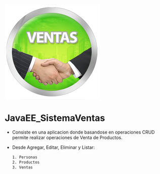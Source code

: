 ![Image of Yaktocat](https://github.com/cluco91/JavaEE_SistemaVentas/blob/master/ventas.png)

# JavaEE_SistemaVentas

- Consiste en una aplicacion donde basandose en operaciones CRUD permite realizar
  operaciones de Venta de Productos.
  
 - Desde Agregar, Editar, Eliminar y Listar:

	   1. Personas
	   2. Productos
	   3. Ventas
